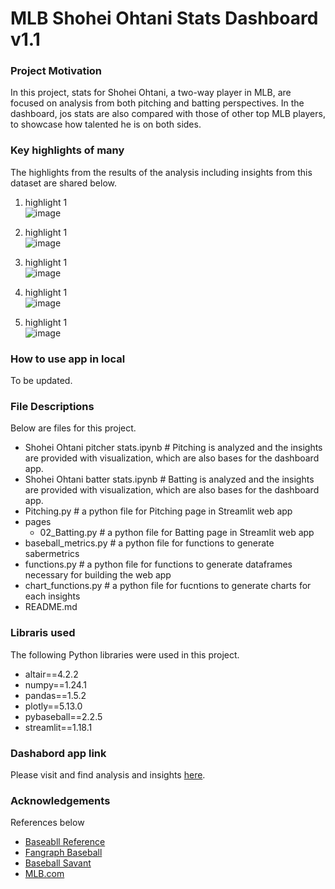 # MLB Shohei Ohtani Stats Dashboard v1.1

### Project Motivation
In this project, stats for Shohei Ohtani, a two-way player in MLB, are focused on analysis from both pitching and batting perspectives. In the dashboard, jos stats are also compared with those of other top MLB players, to showcase how talented he is on both sides. 

### Key highlights of many
The highlights from the results of the analysis including insights from this dataset are shared below.

1. highlight 1<br>
![image](link)

2. highlight 1<br>
![image](link)

3. highlight 1<br>
![image](link)

4. highlight 1<br>
![image](link)

5. highlight 1<br>
![image](link)

### How to use app in local
To be updated.

### File Descriptions
Below are files for this project.

- Shohei Ohtani pitcher stats.ipynb # Pitching is analyzed and the insights are provided with visualization, which are also bases for the dashboard app.
- Shohei Ohtani batter stats.ipynb # Batting is analyzed and the insights are provided with visualization, which are also bases for the dashboard app.
- Pitching.py # a python file for Pitching page in Streamlit web app
- pages
    - 02_Batting.py # a python file for Batting page in Streamlit web app
- baseball_metrics.py # a python file for functions to generate sabermetrics
- functions.py # a python file for functions to generate dataframes necessary for building the web app
- chart_functions.py # a python file for fucntions to generate charts for each insights
- README.md

### Libraris used
The following Python libraries were used in this project.

- altair==4.2.2
- numpy==1.24.1
- pandas==1.5.2
- plotly==5.13.0
- pybaseball==2.2.5
- streamlit==1.18.1

### Dashabord app link
Please visit and find analysis and insights [here](link).

### Acknowledgements
References below
- [Baseabll Reference]()
- [Fangraph Baseball]()
- [Baseball Savant]()
- [MLB.com]()


